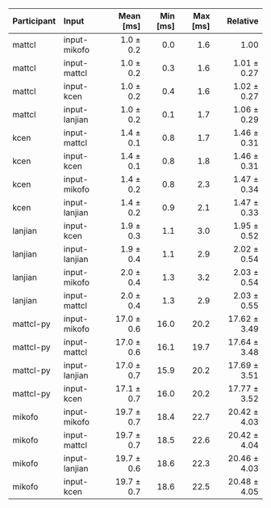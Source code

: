 | Participant | Input | Mean [ms] | Min [ms] | Max [ms] | Relative |
|:---|:---|---:|---:|---:|---:|
| mattcl | input-mikofo | 1.0 ± 0.2 | 0.0 | 1.6 | 1.00 |
| mattcl | input-mattcl | 1.0 ± 0.2 | 0.3 | 1.6 | 1.01 ± 0.27 |
| mattcl | input-kcen | 1.0 ± 0.2 | 0.4 | 1.6 | 1.02 ± 0.27 |
| mattcl | input-lanjian | 1.0 ± 0.2 | 0.1 | 1.7 | 1.06 ± 0.29 |
| kcen | input-mattcl | 1.4 ± 0.1 | 0.8 | 1.7 | 1.46 ± 0.31 |
| kcen | input-kcen | 1.4 ± 0.1 | 0.8 | 1.8 | 1.46 ± 0.31 |
| kcen | input-mikofo | 1.4 ± 0.2 | 0.8 | 2.3 | 1.47 ± 0.34 |
| kcen | input-lanjian | 1.4 ± 0.2 | 0.9 | 2.1 | 1.47 ± 0.33 |
| lanjian | input-kcen | 1.9 ± 0.3 | 1.1 | 3.0 | 1.95 ± 0.52 |
| lanjian | input-lanjian | 1.9 ± 0.4 | 1.1 | 2.9 | 2.02 ± 0.54 |
| lanjian | input-mikofo | 2.0 ± 0.4 | 1.3 | 3.2 | 2.03 ± 0.54 |
| lanjian | input-mattcl | 2.0 ± 0.4 | 1.3 | 2.9 | 2.03 ± 0.55 |
| mattcl-py | input-mikofo | 17.0 ± 0.6 | 16.0 | 20.2 | 17.62 ± 3.49 |
| mattcl-py | input-mattcl | 17.0 ± 0.6 | 16.1 | 19.7 | 17.64 ± 3.48 |
| mattcl-py | input-lanjian | 17.0 ± 0.7 | 15.9 | 20.2 | 17.69 ± 3.51 |
| mattcl-py | input-kcen | 17.1 ± 0.7 | 16.0 | 20.2 | 17.77 ± 3.52 |
| mikofo | input-mikofo | 19.7 ± 0.7 | 18.4 | 22.7 | 20.42 ± 4.03 |
| mikofo | input-mattcl | 19.7 ± 0.7 | 18.5 | 22.6 | 20.42 ± 4.04 |
| mikofo | input-lanjian | 19.7 ± 0.6 | 18.6 | 22.3 | 20.46 ± 4.03 |
| mikofo | input-kcen | 19.7 ± 0.7 | 18.6 | 22.5 | 20.48 ± 4.05 |

